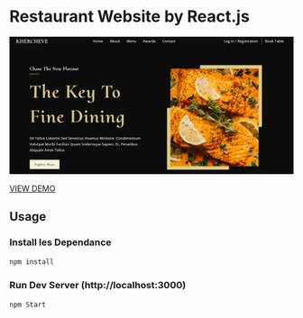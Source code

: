 # Restaurant Website by React.js

![Restaurant website](/src/assets/screen.png 'restau')

[VIEW DEMO](https://react-responsive-resta.vercel.app/)

## Usage

### Install les Dependance
```bash
npm install
```

### Run Dev Server (http://localhost:3000) 
```bash
npm Start
```

